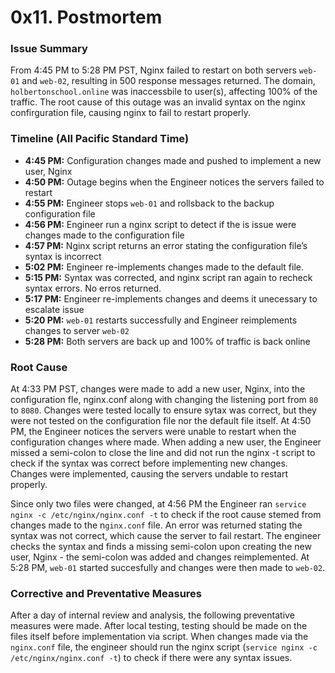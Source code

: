 # 0x11. Postmortem

### Issue Summary
From 4:45 PM to 5:28 PM PST, Nginx failed to restart on both servers `web-01` and `web-02`, resulting in 500 response messages returned. The domain, `holbertonschool.online` was inaccessbile to user(s), affecting 100% of the traffic. The root cause of this outage was an invalid syntax on the nginx confirguration file, causing nginx to fail to restart properly. 

### Timeline (All Pacific Standard Time)
- **4:45 PM:** Configuration changes made and pushed to implement a new user, Nginx
- **4:50 PM:** Outage begins when the Engineer notices the servers failed to restart
- **4:55 PM:** Engineer stops `web-01` and rollsback to the backup configuration file
- **4:56 PM:** Engineer run a nginx script to detect if the is issue were changes made to the configuration file
- **4:57 PM:** Nginx script returns an error stating the configuration file’s syntax is incorrect
- **5:02 PM:** Engineer re-implements changes made to the default file.
- **5:15 PM:** Syntax was corrected, and nginx script ran again to recheck syntax errors. No erros returned.
- **5:17 PM:** Engineer re-implements changes and deems it unecessary to escalate issue
- **5:20 PM:** `web-01` restarts successfully and Engineer reimplements changes to server `web-02`
- **5:28 PM:** Both servers are back up and 100% of traffic is back online

### Root Cause
At 4:33 PM PST, changes were made to add a new user, Nginx, into the configuration fle, nginx.conf along with changing the listening port from `80` to `8080`. Changes were tested locally to ensure sytax was correct, but they were not tested on the configuration file nor the default file itself. At 4:50 PM, the Engineer notices the servers were unable to restart when the configuration changes where made. When adding a new user, the Engineer missed a semi-colon to close the line and did not run the nginx -t script to check if the syntax was correct before implementing new changes. Changes were implemented, causing the servers undable to restart properly. 

Since only two files were changed, at 4:56 PM the Engineer ran `service nginx -c /etc/nginx/nginx.conf -t` to check if the root cause stemed from changes made to the n`ginx.conf` file. An error was returned stating the syntax was not correct, which cause the server to fail restart. The engineer checks the syntax and finds a missing semi-colon upon creating the new user, Nginx - the semi-colon was added and changes reimplemented. At 5:28 PM, `web-01` started succesfully and changes were then made to `web-02`. 

### Corrective and Preventative Measures

After a day of internal review and analysis, the following preventative measures were made. 
After local testing, testing should be made on the files itself before implementation via script. 
When changes made via the `nginx.conf` file, the engineer should run the nginx script (`service nginx -c /etc/nginx/nginx.conf -t`) to check if there were any syntax issues.
